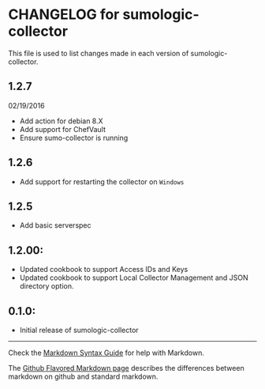 # CHANGELOG for sumologic-collector

This file is used to list changes made in each version of sumologic-collector.

## 1.2.7
02/19/2016
* Add action for debian 8.X 
* Add support for ChefVault 
* Ensure sumo-collector is running 

## 1.2.6

* Add support for restarting the collector on `Windows`

## 1.2.5

* Add basic serverspec

## 1.2.00:

* Updated cookbook to support Access IDs and Keys
* Updated cookbook to support Local Collector Management and JSON directory option.

## 0.1.0:

* Initial release of sumologic-collector


- - -
Check the [Markdown Syntax Guide](http://daringfireball.net/projects/markdown/syntax) for help with Markdown.

The [Github Flavored Markdown page](http://github.github.com/github-flavored-markdown/) describes the differences between markdown on github and standard markdown.
